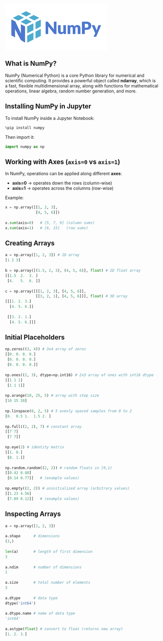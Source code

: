 

<img src="images/numpy1.png" />

## What is NumPy?

NumPy (Numerical Python) is a core Python library for numerical and scientific computing.
It provides a powerful object called **ndarray**, which is a fast, flexible multidimensional array, along with functions for mathematical operations, linear algebra, random number generation, and more.

## Installing NumPy in Jupyter

To install NumPy inside a Jupyter Notebook:

```python
%pip install numpy
```

Then import it:

```python
import numpy as np
```

## Working with Axes (`axis=0` vs `axis=1`)

In NumPy, operations can be applied along different **axes**:

* **axis=0** → operates down the rows (column-wise)
* **axis=1** → operates across the columns (row-wise)

Example:

```python
x = np.array([[1, 2, 3],
              [4, 5, 6]])

x.sum(axis=0)   # [5, 7, 9] (column sums)
x.sum(axis=1)   # [6, 15]   (row sums)
```

## Creating Arrays

```python
a = np.array([1, 2, 3]) # 1D array
[1 2 3]

b = np.array([(1.5, 2, 3), (4, 5, 6)], float) # 2D float array
[[1.5  2.  3. ]
 [4.   5.  6. ]]

c = np.array([[[1, 2, 3], [4, 5, 6]],
              [[3, 2, 1], [4, 5, 6]]], float) # 3D array
[[[1. 2. 3.]
  [4. 5. 6.]]

 [[3. 2. 1.]
  [4. 5. 6.]]]
```

## Initial Placeholders

```python
np.zeros((3, 4)) # 3x4 array of zeros
[[0. 0. 0. 0.]
 [0. 0. 0. 0.]
 [0. 0. 0. 0.]]

np.ones((2, 3), dtype=np.int16) # 2x3 array of ones with int16 dtype
[[1 1 1]
 [1 1 1]]

np.arange(10, 25, 5) # array with step size
[10 15 20]

np.linspace(0, 2, 5) # 5 evenly spaced samples from 0 to 2
[0.  0.5 1.  1.5 2. ]

np.full((2, 2), 7) # constant array
[[7 7]
 [7 7]]

np.eye(2) # identity matrix
[[1. 0.]
 [0. 1.]]

np.random.random((2, 2)) # random floats in [0,1)
[[0.42 0.88]
 [0.14 0.77]]   # (example values)

np.empty((2, 2)) # uninitialized array (arbitrary values)
[[1.23 4.56]
 [7.89 0.12]]   # (example values)
```

## Inspecting Arrays

```python
a = np.array([1, 2, 3])

a.shape      # dimensions
(3,)

len(a)       # length of first dimension
3

a.ndim       # number of dimensions
1

a.size       # total number of elements
3

a.dtype      # data type
dtype('int64')

a.dtype.name # name of data type
'int64'

a.astype(float) # convert to float (returns new array)
[1. 2. 3.]
```
